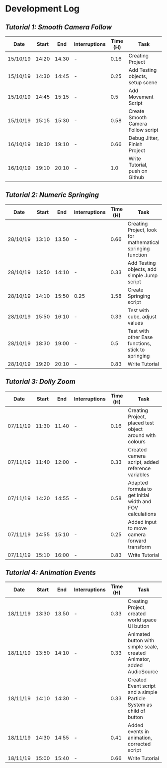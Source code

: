 # **Development Log**

## *Tutorial 1: Smooth Camera Follow*

| Date     | Start | End   | Interruptions | Time (H) | Task                               |
| -------- | ----- | ----- | ------------- | -------- | ---------------------------------- |
| 15/10/19 | 14:20 | 14.30 | -             | 0.16     | Creating Project                   |
| 15/10/19 | 14:30 | 14:45 | -             | 0.25     | Add Testing objects, setup scene   |
| 15/10/19 | 14:45 | 15:15 | -             | 0.5      | Add Movement Script                |
| 15/10/19 | 15:15 | 15:30 | -             | 0.58     | Create Smooth Camera Follow script |
| 16/10/19 | 18:30 | 19:10 | -             | 0.66     | Debug Jitter, Finish Project       |
| 16/10/19 | 19:10 | 20:10 | -             | 1.0      | Write Tutorial, push on Github     |

## *Tutorial 2: Numeric Springing*

| Date     | Start | End   | Interruptions | Time (H) | Task                                                       |
| -------- | ----- | ----- | ------------- | -------- | ---------------------------------------------------------- |
| 28/10/19 | 13:10 | 13.50 | -             | 0.66     | Creating Project, look for mathematical springing function |
| 28/10/19 | 13:50 | 14:10 | -             | 0.33     | Add Testing objects, add simple Jump script                |
| 28/10/19 | 14:10 | 15:50 | 0.25          | 1.58     | Create Springing script                                    |
| 28/10/19 | 15:50 | 16:10 | -             | 0.33     | Test with cube, adjust values                              |
| 28/10/19 | 18:30 | 19:00 | -             | 0.5      | Test with other Ease functions, stick to springing         |
| 28/10/19 | 19:20 | 20:10 | -             | 0.83     | Write Tutorial                                             |

## *Tutorial 3: Dolly Zoom*

| Date     | Start | End   | Interruptions | Time (H) | Task                                                      |
| -------- | ----- | ----- | ------------- | -------- | --------------------------------------------------------- |
| 07/11/19 | 11:30 | 11.40 | -             | 0.16     | Creating Project, placed test object around with colours  |
| 07/11/19 | 11:40 | 12:00 | -             | 0.33     | Created camera script, added reference variables          |
| 07/11/19 | 14:20 | 14:55 | -             | 0.58     | Adapted formula to get initial width and FOV calculations |
| 07/11/19 | 14:55 | 15:10 | -             | 0.25     | Added input to move camera forward transform              |
| 07/11/19 | 15:10 | 16:00 | -             | 0.83     | Write Tutorial                                            |

## *Tutorial 4: Animation Events*

| Date     | Start | End   | Interruptions | Time (H) | Task                                                                   |
| -------- | ----- | ----- | ------------- | -------- | ---------------------------------------------------------------------- |
| 18/11/19 | 13:30 | 13.50 | -             | 0.33     | Creating Project, created world space UI button                        |
| 18/11/19 | 13:50 | 14:10 | -             | 0.33     | Animated button with simple scale, created Animator, added AudioSource |
| 18/11/19 | 14:10 | 14:30 | -             | 0.33     | Created Event script and a simple Particle System as child of button   |
| 18/11/19 | 14:30 | 14:55 | -             | 0.41     | Added events in animation, corrected script                            |
| 18/11/19 | 15:00 | 15:40 | -             | 0.66     | Write Tutorial                                                         |
